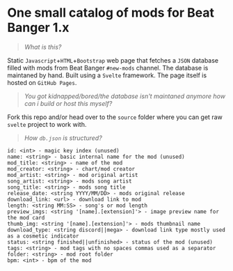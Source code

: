 # One small catalog of mods for Beat Banger 1.x
> *What is this?*

Static `Javascript`+`HTML`+`Bootstrap` web page that fetches a `JSON` database filled with mods from Beat Banger `#new-mods` channel. 
The database is maintaned by hand.
Built using a `Svelte` framework. The page itself is hosted on `GitHub Pages`.

> *You got kidnapped/bored/the database isn't maintaned anymore how can i build or host this myself?*

Fork this repo and/or head over to the `source` folder where you can get raw `svelte` project to work with.

> *How `db.json` is structured?*

```
id: <int> - magic key index (unused)
name: <string> - basic internal name for the mod (unused)
mod_title: <string> - name of the mod
mod_creator: <string> - chart/mod creator
mod_artist: <string> - mod original artist
song_artist: <string> - mods song artist
song_title: <string> - mods song title
release_date: <string YYYY/MM/DD> - mods original release
download_link: <url> - download link to mod
length: <string MM:SS> - song's or mod length
preview_imgs: <string '[name].[extension]'> - image preview name for the mod card
thumb_img: <string '[name].[extension]'> - mods thumbnail name
download_type: <string discord||mega> - download link type mostly used as a cosmetic indicator
status: <string finished||unfinished> - status of the mod (unused)
tags: <string> - mod tags with no spaces commas used as a separator
folder: <string> - mod root folder
bpm: <int> - bpm of the mod
```
